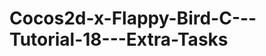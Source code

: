 Cocos2d-x-Flappy-Bird-C---Tutorial-18---Extra-Tasks
===================================================
